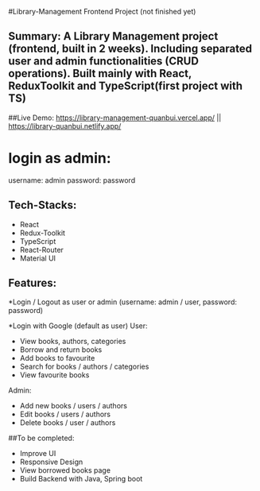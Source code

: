#Library-Management Frontend Project (not finished yet)


## Summary: A Library Management project (frontend, built in 2 weeks). Including separated user and admin functionalities (CRUD operations). Built mainly with React, ReduxToolkit and TypeScript(first project with TS)

##Live Demo: https://library-management-quanbui.vercel.app/  ||   https://library-quanbui.netlify.app/


# login as admin: 
username: admin
password: password


## Tech-Stacks:
- React 
- Redux-Toolkit
- TypeScript
- React-Router
- Material UI


## Features: 
*Login / Logout as user or admin  (username: admin / user, password: password)

*Login with Google (default as user)
User: 
- View books, authors, categories
- Borrow and return books
- Add books to favourite
- Search for books / authors / categories
- View favourite books

Admin: 
- Add new books / users / authors
- Edit books / users / authors
- Delete books / user / authors

##To be completed:
- Improve UI
- Responsive Design
- View borrowed books page
- Build Backend with Java, Spring boot




